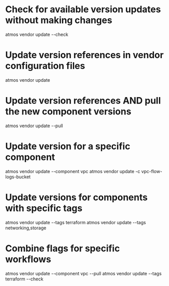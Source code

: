 # Check for available version updates without making changes
atmos vendor update --check

# Update version references in vendor configuration files
atmos vendor update

# Update version references AND pull the new component versions
atmos vendor update --pull

# Update version for a specific component
atmos vendor update --component vpc
atmos vendor update -c vpc-flow-logs-bucket

# Update versions for components with specific tags
atmos vendor update --tags terraform
atmos vendor update --tags networking,storage

# Combine flags for specific workflows
atmos vendor update --component vpc --pull
atmos vendor update --tags terraform --check
